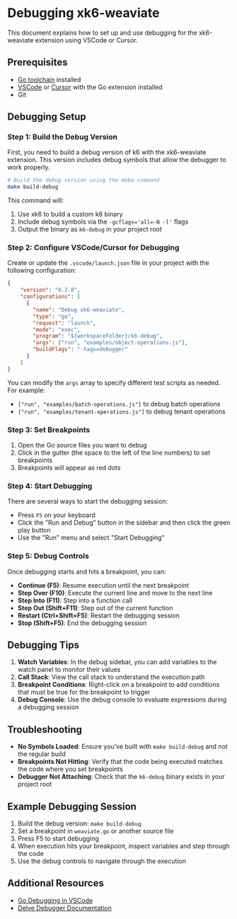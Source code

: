 # Debugging xk6-weaviate

This document explains how to set up and use debugging for the xk6-weaviate extension using VSCode or Cursor.

## Prerequisites

- [Go toolchain](https://go101.org/article/go-toolchain.html) installed
- [VSCode](https://code.visualstudio.com/) or [Cursor](https://cursor.sh/) with the Go extension installed
- Git

## Debugging Setup

### Step 1: Build the Debug Version

First, you need to build a debug version of k6 with the xk6-weaviate extension. This version includes debug symbols that allow the debugger to work properly.

```bash
# Build the debug version using the make command
make build-debug
```

This command will:
1. Use xk6 to build a custom k6 binary
2. Include debug symbols via the `-gcflags='all=-N -l'` flags
3. Output the binary as `k6-debug` in your project root

### Step 2: Configure VSCode/Cursor for Debugging

Create or update the `.vscode/launch.json` file in your project with the following configuration:

```json
{
    "version": "0.2.0",
    "configurations": [
      {
        "name": "Debug xk6-weaviate",
        "type": "go",
        "request": "launch",
        "mode": "exec",
        "program": "${workspaceFolder}/k6-debug",
        "args": ["run", "examples/object-operations.js"],
        "buildFlags": "-tags=debugger"
      }
    ]
}
```

You can modify the `args` array to specify different test scripts as needed. For example:
- `["run", "examples/batch-operations.js"]` to debug batch operations
- `["run", "examples/tenant-operations.js"]` to debug tenant operations

### Step 3: Set Breakpoints

1. Open the Go source files you want to debug
2. Click in the gutter (the space to the left of the line numbers) to set breakpoints
3. Breakpoints will appear as red dots

### Step 4: Start Debugging

There are several ways to start the debugging session:

- Press `F5` on your keyboard
- Click the "Run and Debug" button in the sidebar and then click the green play button
- Use the "Run" menu and select "Start Debugging"

### Step 5: Debug Controls

Once debugging starts and hits a breakpoint, you can:

- **Continue (F5)**: Resume execution until the next breakpoint
- **Step Over (F10)**: Execute the current line and move to the next line
- **Step Into (F11)**: Step into a function call
- **Step Out (Shift+F11)**: Step out of the current function
- **Restart (Ctrl+Shift+F5)**: Restart the debugging session
- **Stop (Shift+F5)**: End the debugging session

## Debugging Tips

1. **Watch Variables**: In the debug sidebar, you can add variables to the watch panel to monitor their values
2. **Call Stack**: View the call stack to understand the execution path
3. **Breakpoint Conditions**: Right-click on a breakpoint to add conditions that must be true for the breakpoint to trigger
4. **Debug Console**: Use the debug console to evaluate expressions during a debugging session

## Troubleshooting

- **No Symbols Loaded**: Ensure you've built with `make build-debug` and not the regular build
- **Breakpoints Not Hitting**: Verify that the code being executed matches the code where you set breakpoints
- **Debugger Not Attaching**: Check that the `k6-debug` binary exists in your project root

## Example Debugging Session

1. Build the debug version: `make build-debug`
2. Set a breakpoint in `weaviate.go` or another source file
3. Press F5 to start debugging
4. When execution hits your breakpoint, inspect variables and step through the code
5. Use the debug controls to navigate through the execution

## Additional Resources

- [Go Debugging in VSCode](https://github.com/golang/vscode-go/blob/master/docs/debugging.md)
- [Delve Debugger Documentation](https://github.com/go-delve/delve/tree/master/Documentation) 